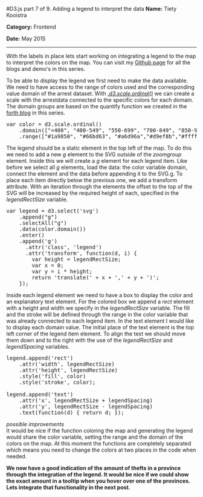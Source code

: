 #D3.js part 7 of 9. Adding a legend to interpret the data
**Name:** Tiety Kooistra

**Category:** Frontend

**Date:** May 2015

----------------------------------------------------------------------
With the labels in place lets start working on integrating a legend to the map to interpret the colors on the map. You can visit my [Github page](http://tietyk.github.io/D3/) for all the blogs and demo's in this series.

To be able to display the legend we first need to make the data available. We need to have access to the range of colors used and the corresponding value domain of the arrest dataset. With *[.d3.scale.ordinal()](https://github.com/mbostock/d3/wiki/Ordinal-Scales)* we can create a scale with the arrestdata connected to the specific colors for each domain. The domain groups are based on the quantify function we created in the [forth blog](https://github.com/tietyk/D3/blob/gh-pages/Blogposts/201506-D3.js-part-4-Enhance-to-a-choropleth-Tiety-Kooistra-frontend.md) in this series.

<pre lang='js'>
var color = d3.scale.ordinal()
    .domain(["<400", "400-549", "550-699", "700-849", "850-999", "1000-1149", "1150-1299", "1300-1449", ">1450"])
    .range(["#1a9850", "#66bd63", "#a6d96a","#d9ef8b","#ffffbf","#fee08b","#fdae61","#f46d43","#d73027"]);
</pre>

The legend should be a static element in the top left of the map. To do this we need to add a new *g* element to the SVG outside of the *zoomgroup* element. Inside this we will create a *g* element for each legend item. Like before we select all *g* elements, load the data: the color variable domain, connect the element and the data before appending it to the SVG.g. To place each item directly below the previous one, we add a transform attribute. With an iteration through the elements the offset to the top of the SVG will be increased by the required height of each, specified in the *legendRectSize* variable. 

<pre lang='js'>
var legend = d3.select('svg')
    .append("g")
    .selectAll("g")
    .data(color.domain())
    .enter()
    .append('g')
      .attr('class', 'legend')
      .attr('transform', function(d, i) {
        var height = legendRectSize;
        var x = 0;
        var y = i * height;
        return 'translate(' + x + ',' + y + ')';
    });
</pre>

Inside each legend element we need to have a box to display the color and an explanatory text element. For the colored box we append a *rect* element with a height and width we specify in the *legendRectSize* variable. The fill and the stroke will be defined through the range in the color variable that was already connected to each legend item. In the text element I would like to display each domain value. The initial place of the text element is the top left corner of the legend item element. To align the text we should move them down and to the right with the use of the *legendRectSize* and *legendSpacing* variables.

<pre lang='js'>
legend.append('rect')
    .attr('width', legendRectSize)
    .attr('height', legendRectSize)
    .style('fill', color)
    .style('stroke', color);

legend.append('text')
    .attr('x', legendRectSize + legendSpacing)
    .attr('y', legendRectSize - legendSpacing)
    .text(function(d) { return d; });
</pre>

*possible improvements*  
It would be nice if the function coloring the map and generating the legend would share the color variable, setting the range and the domain of the colors on the map. At this moment the functions are completely separated which means you need to change the colors at two places in the code when needed.

**We now have a good indication of the amount of thefts in a province through the integration of the legend. It would be nice if we could show the exact amount in a tooltip when you hover over one of the provinces. Lets integrate that functionality in the next post.**